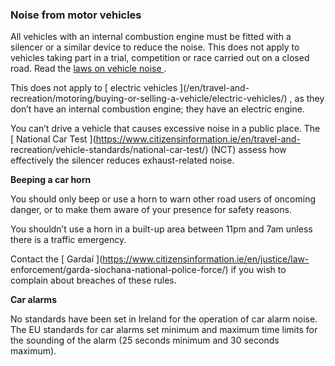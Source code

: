 ###  **Noise from motor vehicles**

All vehicles with an internal combustion engine must be fitted with a silencer
or a similar device to reduce the noise. This does not apply to vehicles
taking part in a trial, competition or race carried out on a closed road. Read
the [ laws on vehicle noise
](https://www.irishstatutebook.ie/eli/1963/si/190/made/en/print) .

This does not apply to [ electric vehicles ](/en/travel-and-
recreation/motoring/buying-or-selling-a-vehicle/electric-vehicles/) , as they
don’t have an internal combustion engine; they have an electric engine.

You can’t drive a vehicle that causes excessive noise in a public place. The [
National Car Test ](https://www.citizensinformation.ie/en/travel-and-
recreation/vehicle-standards/national-car-test/) (NCT) assess how effectively
the silencer reduces exhaust-related noise.

**Beeping a car horn**

You should only beep or use a horn to warn other road users of oncoming
danger, or to make them aware of your presence for safety reasons.

You shouldn’t use a horn in a built-up area between 11pm and 7am unless there
is a traffic emergency.

Contact the [ Gardaí ](https://www.citizensinformation.ie/en/justice/law-
enforcement/garda-siochana-national-police-force/) if you wish to complain
about breaches of these rules.

**Car alarms**

No standards have been set in Ireland for the operation of car alarm noise.
The EU standards for car alarms set minimum and maximum time limits for the
sounding of the alarm (25 seconds minimum and 30 seconds maximum).

